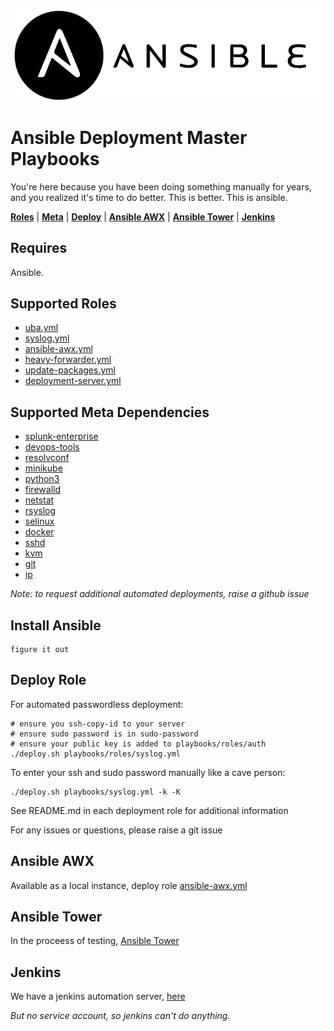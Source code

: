 ![](docs/images/logo.png)

# Ansible Deployment Master Playbooks

You're here because you have been doing something manually for years, and you realized it's time to do better. This is better. This is ansible.

**[Roles](#Supported-Roles)** | **[Meta](#Supported-Meta-Dependencies)** | 
**[Deploy](#Deploy-Role)** | **[Ansible AWX](#ansible-awx)** | **[Ansible Tower](#ansible-tower)** | **[Jenkins](#jenkins)** 

## Requires
Ansible. 

## Supported Roles

- [uba.yml](playbooks/roles/uba)
- [syslog.yml](playbooks/roles/syslog)
- [ansible-awx.yml](playbooks/roles/ansible-awx)
- [heavy-forwarder.yml](playbooks/roles/heavy-forwarder)
- [update-packages.yml](playbooks/roles/update-packages)
- [deployment-server.yml](playbooks/roles/deployment-server)

## Supported Meta Dependencies

- [splunk-enterprise](playbooks/roles/splunk-enterprise)
- [devops-tools](playbooks/roles/devops-tools)
- [resolvconf](playbooks/roles/resolvconf)
- [minikube](playbooks/roles/minikube)
- [python3](playbooks/roles/python3)
- [firewalld](playbooks/roles/firewalld)
- [netstat](playbooks/roles/netstat)
- [rsyslog](playbooks/roles/rsyslog)
- [selinux](playbooks/roles/selinux)
- [docker](playbooks/roles/docker)
- [sshd](playbooks/roles/sshd)
- [kvm](playbooks/roles/kvm)
- [git](playbooks/roles/git)
- [ip](playbooks/roles/ip)

*Note: to request additional automated deployments, raise a github issue*

## Install Ansible
```shell
figure it out
```

## Deploy Role

For automated passwordless deployment:
```shell
# ensure you ssh-copy-id to your server 
# ensure sudo password is in sudo-password
# ensure your public key is added to playbooks/roles/auth
./deploy.sh playbooks/roles/syslog.yml
```

To enter your ssh and sudo password manually like a cave person:
```shell
./deploy.sh playbooks/syslog.yml -k -K 
```

See README.md in each deployment role for additional information

For any issues or questions, please raise a git issue

## Ansible AWX
Available as a local instance, deploy role [ansible-awx.yml](playbooks/roles/ansible-awx)

## Ansible Tower
In the proceess of testing, [Ansible Tower](https://git.marriott.com/CSAA/ansible-tower)

## Jenkins
We have a jenkins automation server, [here](https://iam-jenkins.tools.marriott.com/job/soar-playground/job/deploy-syslog/)

*But no service account, so jenkins can't do anything.*
